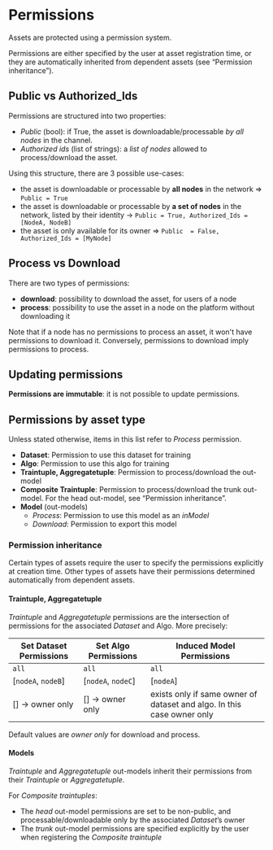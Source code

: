 # Permissions

Assets are protected using a permission system.

Permissions are either specified  by the user at asset registration time, or they are automatically inherited from dependent assets (see “Permission inheritance”).

## Public vs Authorized_Ids

Permissions are structured into two properties:

- *Public* (bool): if True, the asset is downloadable/processable *by all nodes*  in the channel.
- *Authorized ids* (list of strings): a *list of nodes* allowed to process/download the asset.

Using this structure, there are 3 possible use-cases:

- the asset is downloadable or processable by **all nodes** in the network => `Public = True`
- the asset is downloadable or processable by **a set of nodes** in the network, listed by their identity -> `Public = True, Authorized_Ids = [NodeA, NodeB]`
- the asset is only available for its owner => `Public  = False, Authorized_Ids = [MyNode]`


## Process vs Download

There are two types of permissions:
  - **download**: possibility to download the asset, for users of a node
  - **process**: possibility to use the asset in a node on the platform without downloading it

Note that if a node has no permissions to process an asset, it won't have permissions to download it.  Conversely, permissions to download imply permissions to process.

## Updating permissions

**Permissions are immutable**: it is not possible to update permissions.

## Permissions by asset type

Unless stated otherwise, items in this list refer to *Process* permission.

- **Dataset**: Permission to use this dataset for training
- **Algo**: Permission to use this algo for training
- **Traintuple, Aggregatetuple**: Permission to process/download the out-model
- **Composite Traintuple**: Permission to process/download the trunk out-model. For the head out-model, see “Permission inheritance”.
- **Model** (out-models)
  - *Process*: Permission to use this model as an *inModel*
  - *Download*: Permission to export this model

### Permission inheritance

Certain types of assets require the user to specify the permissions explicitly at creation time. Other types of assets have their permissions determined automatically from dependent assets.

#### Traintuple, Aggregatetuple

*Traintuple* and *Aggregatetuple* permissions are the intersection of permissions for the associated *Dataset* and Algo. More precisely:


| Set Dataset Permissions | Set Algo Permissions | Induced Model Permissions |
| ------------------- | ---------------- | ----------------- |
| `all`               | `all`            | `all`             |
| [`nodeA`, `nodeB`]  | [`nodeA`, `nodeC`] | [`nodeA`]       |
| [] -> owner only      | [] -> owner only       | exists only if same owner of dataset and algo. In this case owner only |

Default values are *owner only* for download and process.

#### Models

*Traintuple* and *Aggregatetuple* out-models inherit their permissions from their *Traintuple* or *Aggregatetuple*.

For *Composite traintuples*:

- The *head* out-model permissions are set to be non-public, and processable/downloadable only by the associated *Dataset*’s owner
- The *trunk* out-model permissions are specified explicitly by the user when registering the *Composite traintuple*
